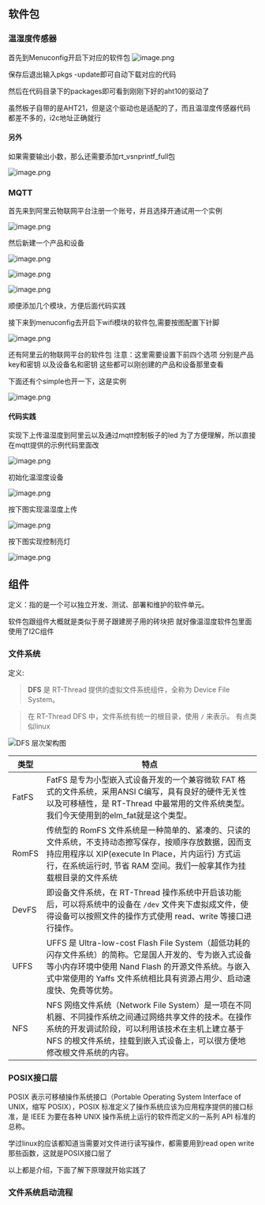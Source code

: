 ## 软件包
### 温湿度传感器

首先到Menuconfig开启下对应的软件包
![image.png](https://gitee.com/alicization/2024-rsoc-rtthread/raw/master/imgs/202407300009967.png)

保存后退出输入pkgs -update即可自动下载对应的代码

然后在代码目录下的packages即可看到刚刚下好的aht10的驱动了

虽然板子自带的是AHT21，但是这个驱动也是适配的了，而且温湿度传感器代码都差不多的，i2c地址正确就行

#### 另外

如果需要输出小数，那么还需要添加rt_vsnprintf_full包

![image.png](https://gitee.com/alicization/2024-rsoc-rtthread/raw/master/imgs/202407300027894.png)

### MQTT

首先来到阿里云物联网平台注册一个账号，并且选择开通试用一个实例

![image.png](https://gitee.com/alicization/2024-rsoc-rtthread/raw/master/imgs/202407300034536.png)

然后新建一个产品和设备

![image.png](https://gitee.com/alicization/2024-rsoc-rtthread/raw/master/imgs/202407300043147.png)


![image.png](https://gitee.com/alicization/2024-rsoc-rtthread/raw/master/imgs/202407300047004.png)

![image.png](https://gitee.com/alicization/2024-rsoc-rtthread/raw/master/imgs/202407300856900.png)

顺便添加几个模块，方便后面代码实践

接下来到menuconfig去开启下wifi模块的软件包,需要按图配置下针脚

![image.png](https://gitee.com/alicization/2024-rsoc-rtthread/raw/master/imgs/202407300049659.png)

还有阿里云的物联网平台的软件包
注意：这里需要设置下前四个选项
分别是产品key和密钥
以及设备名和密钥
这些都可以刚创建的产品和设备那里查看

下面还有个simple也开一下，这是实例

![image.png](https://gitee.com/alicization/2024-rsoc-rtthread/raw/master/imgs/202407300050276.png)

#### 代码实践

实现下上传温湿度到阿里云以及通过mqtt控制板子的led
为了方便理解，所以直接在mqtt提供的示例代码里面改

![image.png](https://gitee.com/alicization/2024-rsoc-rtthread/raw/master/imgs/202407302002766.png)

初始化温湿度设备

![image.png](https://gitee.com/alicization/2024-rsoc-rtthread/raw/master/imgs/202407302002359.png)

按下图实现温湿度上传

![image.png](https://gitee.com/alicization/2024-rsoc-rtthread/raw/master/imgs/202407302003705.png)


按下图实现控制亮灯

![image.png](https://gitee.com/alicization/2024-rsoc-rtthread/raw/master/imgs/202407302004786.png)

## 组件

定义：指的是一个可以独立开发、测试、部署和维护的软件单元。

软件包跟组件大概就是类似于房子跟建房子用的砖块把
就好像温湿度软件包里面使用了I2C组件

### 文件系统

定义:
>**DFS** 是 RT-Thread 提供的虚拟文件系统组件，全称为 Device File System。

>在 RT-Thread DFS 中，文件系统有统一的根目录，使用 `/` 来表示。
>有点类似linux

![DFS 层次架构图](https://www.rt-thread.org/document/site/rt-thread-version/rt-thread-standard/programming-manual/filesystem/figures/fs-layer.png)


| 类型    | 特点                                                                                                                                             |
| ----- | ---------------------------------------------------------------------------------------------------------------------------------------------- |
| FatFS | FatFS 是专为小型嵌入式设备开发的一个兼容微软 FAT 格式的文件系统，采用ANSI C编写，具有良好的硬件无关性以及可移植性，是 RT-Thread 中最常用的文件系统类型。我们今天使用到的elm_fat就是这个类型。                               |
| RomFS | 传统型的 RomFS 文件系统是一种简单的、紧凑的、只读的文件系统，不支持动态擦写保存，按顺序存放数据，因而支持应用程序以 XIP(execute In Place，片内运行) 方式运行，在系统运行时, 节省 RAM 空间。我们一般拿其作为挂载根目录的文件系统             |
| DevFS | 即设备文件系统，在 RT-Thread 操作系统中开启该功能后，可以将系统中的设备在 `/dev` 文件夹下虚拟成文件，使得设备可以按照文件的操作方式使用 read、write 等接口进行操作。                                              |
| UFFS  | UFFS 是 Ultra-low-cost Flash File System（超低功耗的闪存文件系统）的简称。它是国人开发的、专为嵌入式设备等小内存环境中使用 Nand Flash 的开源文件系统。与嵌入式中常使用的 Yaffs 文件系统相比具有资源占用少、启动速度快、免费等优势。 |
| NFS   | NFS 网络文件系统（Network File System）是一项在不同机器、不同操作系统之间通过网络共享文件的技术。在操作系统的开发调试阶段，可以利用该技术在主机上建立基于 NFS 的根文件系统，挂载到嵌入式设备上，可以很方便地修改根文件系统的内容。                |

### POSIX接口层

POSIX 表示可移植操作系统接口（Portable Operating System Interface of UNIX，缩写 POSIX），POSIX 标准定义了操作系统应该为应用程序提供的接口标准，是 IEEE 为要在各种 UNIX 操作系统上运行的软件而定义的一系列 API 标准的总称。

学过linux的应该都知道当需要对文件进行读写操作，都需要用到read open write那些函数，这就是POSIX接口层了

以上都是介绍，下面了解下原理就开始实践了

### 文件系统启动流程




